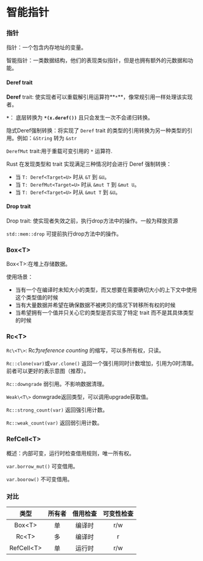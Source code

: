 # 智能指针

### 指针

指针：一个包含内存地址的变量。

智能指针：一类数据结构，他们的表现类似指针，但是也拥有额外的元数据和功能。

#### Deref trait

**Deref** trait: 使实现者可以重载解引用运算符**`*`**，像常规引用一样处理该实现者。

**`*`**： 底层转换为 **`*(x.deref())`** 且只会发生一次不会递归转换。

隐式Deref强制转换：将实现了 `Deref` trait 的类型的引用转换为另一种类型的引用。例如：`&String` 转为 `&str`

`DerefMut` trait:用于重载可变引用的 `*` 运算符.

Rust 在发现类型和 trait 实现满足三种情况时会进行 Deref 强制转换：

- 当 `T: Deref<Target=U>` 时从 `&T` 到 `&U`。
- 当 `T: DerefMut<Target=U>` 时从 `&mut T` 到 `&mut U`。
- 当 `T: Deref<Target=U>` 时从 `&mut T` 到 `&U`。

#### Drop trait

Drop trait: 使实现者失效之前，执行drop方法中的操作。一般为释放资源

`std::mem::drop` 可提前执行drop方法中的操作。

### Box\<T\>

Box\<T\>:在堆上存储数据。

使用场景：

- 当有一个在编译时未知大小的类型，而又想要在需要确切大小的上下文中使用这个类型值的时候
- 当有大量数据并希望在确保数据不被拷贝的情况下转移所有权的时候
- 当希望拥有一个值并只关心它的类型是否实现了特定 trait 而不是其具体类型的时候

### Rc\<T\>

`Rc\<T\>`: Rc为*reference counting* 的缩写，可以多所有权，只读。

`Rc::clone(var)`或`var.clone()` 返回一个强引用同时计数增加，引用为0时清理。前者可以更好的表示意图（推荐）。

`Rc::downgrade` 弱引用。不影响数据清理。

`Weak\<T\>` donwgrade返回类型，可以调用upgrade获取值。

`Rc::strong_count(var)` 返回强引用计数。

`Rc::weak_count(var)` 返回弱引用计数。

### RefCell\<T\>

概述：内部可变，运行时检查借用规则，唯一所有权。

`var.borrow_mut()` 可变借用。

`var.boorow()` 不可变借用。

### 对比

|     类型     | 所有者 | 借用检查 | 可变性检查 |
| :----------: | :----: | :------: | :--------: |
|   Box\<T\>   |   单   |  编译时  |    r/w     |
|   Rc\<T\>    |   多   |  编译时  |     r      |
| RefCell\<T\> |   单   |  运行时  |    r/w     |

